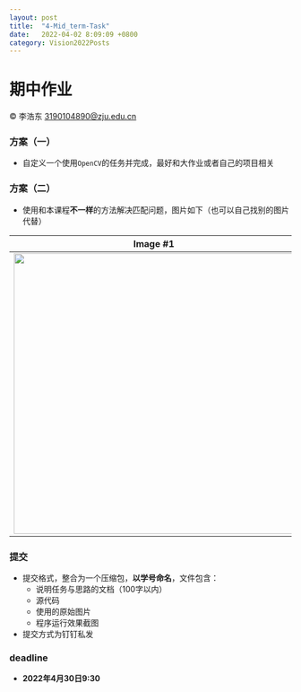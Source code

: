 ```yaml
---
layout: post
title:  "4-Mid_term-Task"
date:   2022-04-02 8:09:09 +0800
category: Vision2022Posts
---
```




# 期中作业

&copy; 李浩东 3190104890@zju.edu.cn

### 方案（一）

- 自定义一个使用`OpenCV`的任务并完成，最好和大作业或者自己的项目相关

### 方案（二）

- 使用和本课程**不一样**的方法解决匹配问题，图片如下（也可以自己找别的图片代替）

|                     Image #1                     |                    Image #2                    |
| :----------------------------------------------------------: | :----------------------------------------------------------: |
| <img src="{{ site.url }}/images/Vision2022/wu.jpg" width="500" /> | <img src="{{ site.url }}/images/Vision2022/wu_2.jpeg" width="500" /> |

### 提交

- 提交格式，整合为一个压缩包，**以学号命名**，文件包含：
  - 说明任务与思路的文档（100字以内）
  - 源代码
  - 使用的原始图片
  - 程序运行效果截图
- 提交方式为钉钉私发

### deadline

- **2022年4月30日9:30**
